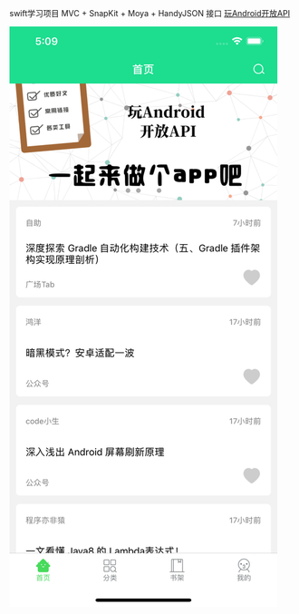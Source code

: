 swift学习项目 MVC + SnapKit + Moya + HandyJSON
 接口 [玩Android开放API]( https://www.wanandroid.com/blog/show/2)

![](https://github.com/Zhuzhen6/wan/blob/master/ZZXM/ZZXM/图片/Simulator%20Screen%20Shot%20-%20iPhone%2011%20Pro%20Max%20-%202020-04-28%20at%2017.09.20.png)
